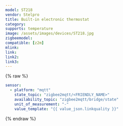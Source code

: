 ```yaml
---
model: ST218
vendor: Stelpro
title: Built-in electronic thermostat
category:
supports: temperature 
image: /assets/images/devices/ST218.jpg
zigbeemodel: 
compatible: [z2m]
mlink: 
link: 
link2: 
link3: 
---
```


{% raw %}
```yaml
sensor:
  - platform: "mqtt"
    state_topic: "zigbee2mqtt/<FRIENDLY_NAME>"
    availability_topic: "zigbee2mqtt/bridge/state"
    unit_of_measurement: "-"
    value_template: "{{ value_json.linkquality }}"
```
{% endraw %}


